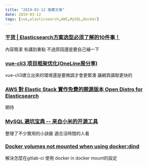 ```yaml
---
title: "2019-03-12 推薦文章"
date: 2019-03-12
tags: [vue,elasticsearch,AWS,MySQL,Docker]
---
```


### [干货 | Elasticsearch方案选型必须了解的10件事！](https://mp.weixin.qq.com/s/gCLtW0oGYSe6nd4cazxb2g)
內容簡潔 有講到重點
不過原因還是要自己補一下

### [vue-cli3 项目框架优化(OneLine周分享)](https://juejin.im/post/5c85af5de51d451a5a520021)
vue-cli3建立出來的環境還是要微調才會更緊湊
讓網頁讀取更快的

### [AWS 對 Elastic Stack 實作免費的開源版本 Open Distro for Elasticsearch](https://blog.gslin.org/archives/2019/03/12/8806/aws-%E5%B0%8D-elastic-stack-%E5%AF%A6%E4%BD%9C%E5%85%8D%E8%B2%BB%E7%9A%84%E9%96%8B%E6%BA%90%E7%89%88%E6%9C%AC-open-distro-for-elasticsearch/)
期待

### [MySQL 避坑宝典 -- 来自小米的开源工具](https://learnku.com/articles/25270)
整理了不少實用的小訣竅
適合沒時間的人看

### [Docker volumes not mounted when using docker:dind](https://gitlab.com/gitlab-org/gitlab-ce/issues/41227)
解決怎麼在gitlab-ci 使用 docker in docker mount的設定
